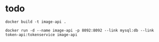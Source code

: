# todo

```
docker build -t image-api .
```

```
docker run -d --name image-api -p 8092:8092 --link mysql:db --link token-api:tokenservice image-api
```
